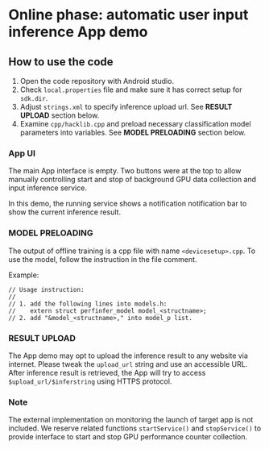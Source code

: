 # Online phase: automatic user input inference App demo

## How to use the code

1. Open the code repository with Android studio.
2. Check `local.properties` file and make sure it has correct setup for `sdk.dir`.
3. Adjust `strings.xml` to specify inference upload url. See **RESULT UPLOAD** section below.
4. Examine `cpp/hacklib.cpp` and preload necessary classification model parameters into variables. See **MODEL PRELOADING** section below.


### App UI

The main App interface is empty. Two buttons were at the top to allow
manually controlling start and stop of background GPU data collection
and input inference service.

In this demo, the running service shows a notification notification bar to
show the current inference result.


### MODEL PRELOADING

The output of offline training is a cpp file with name `<devicesetup>.cpp`.
To use the model, follow the instruction in the file comment.

Example:

```
// Usage instruction:
//
// 1. add the following lines into models.h:
//    extern struct perfinfer_model model_<structname>;
// 2. add "&model_<structname>," into model_p list.
```

### RESULT UPLOAD

The App demo may opt to upload the inference result to any website via internet.
Please tweak the `upload_url` string and use an accessible URL. After inference
result is retrieved, the App will try to access `$upload_url/$inferstring` using
HTTPS protocol.

### Note

The external implementation on monitoring the launch of target app is not included.
We reserve related functions `startService()` and `stopService()` to
provide interface to start and stop GPU performance counter collection.
